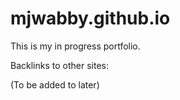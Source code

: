 # mjwabby.github.io

This is my in progress portfolio.

Backlinks to other sites:

(To be added to later)
